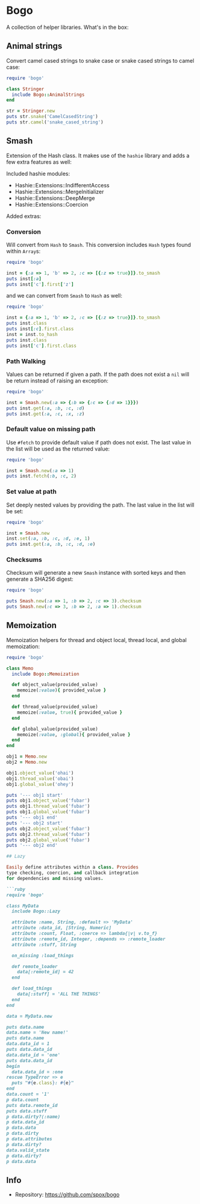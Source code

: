 # Bogo

A collection of helper libraries. What's in the box:

## Animal strings

Convert camel cased strings to snake case or snake cased strings
to camel case:

```ruby
require 'bogo'

class Stringer
  include Bogo::AnimalStrings
end

str = Stringer.new
puts str.snake('CamelCasedString')
puts str.camel('snake_cased_string')
```

## Smash

Extension of the Hash class. It makes use of the `hashie` library and
adds a few extra features as well:

Included hashie modules:

* Hashie::Extensions::IndifferentAccess
* Hashie::Extensions::MergeInitializer
* Hashie::Extensions::DeepMerge
* Hashie::Extensions::Coercion

Added extras:

### Conversion

Will convert from `Hash` to `Smash`. This conversion includes `Hash`
types found within `Array`s:

```ruby
require 'bogo'

inst = {:a => 1, 'b' => 2, :c => [{:z => true}]}.to_smash
puts inst[:a]
puts inst['c'].first['z']
```

and we can convert from `Smash` to `Hash` as well:

```ruby
require 'bogo'

inst = {:a => 1, 'b' => 2, :c => [{:z => true}]}.to_smash
puts inst.class
puts inst[:c].first.class
inst = inst.to_hash
puts inst.class
puts inst['c'].first.class
```

### Path Walking

Values can be returned if given a path. If the path does not exist
a `nil` will be return instead of raising an exception:

```ruby
require 'bogo'

inst = Smash.new(:a => {:b => {:c => {:d => 1}}})
puts inst.get(:a, :b, :c, :d)
puts inst.get(:a, :c, :x, :z)
```

### Default value on missing path

Use `#fetch` to provide default value if path does not exist. The
last value in the list will be used as the returned value:

```ruby
require 'bogo'

inst = Smash.new(:a => 1)
puts inst.fetch(:b, :c, 2)
```

### Set value at path

Set deeply nested values by providing the path. The last value
in the list will be set:

```ruby
require 'bogo'

inst = Smash.new
inst.set(:a, :b, :c, :d, :e, 1)
puts inst.get(:a, :b, :c, :d, :e)
```

### Checksums

Checksum will generate a new `Smash` instance with sorted keys
and then generate a SHA256 digest:

```ruby
require 'bogo'

puts Smash.new(:a => 1, :b => 2, :c => 3).checksum
puts Smash.new(:c => 3, :b => 2, :a => 1).checksum
```

## Memoization

Memoization helpers for thread and object local, thread local,
and global memoization:

```ruby
require 'bogo'

class Memo
  include Bogo::Memoization

  def object_value(provided_value)
    memoize(:value){ provided_value }
  end

  def thread_value(provided_value)
    memoize(:value, true){ provided_value }
  end

  def global_value(provided_value)
    memoize(:value, :global){ provided_value }
  end
end

obj1 = Memo.new
obj2 = Memo.new

obj1.object_value('ohai')
obj1.thread_value('obai')
obj1.global_value('ohey')

puts '--- obj1 start'
puts obj1.object_value('fubar')
puts obj1.thread_value('fubar')
puts obj1.global_value('fubar')
puts '--- obj1 end'
puts '--- obj2 start'
puts obj2.object_value('fubar')
puts obj2.thread_value('fubar')
puts obj2.global_value('fubar')
puts '--- obj2 end'

## Lazy

Easily define attributes within a class. Provides
type checking, coercion, and callback integration
for dependencies and missing values.

```ruby
require 'bogo'

class MyData
  include Bogo::Lazy

  attribute :name, String, :default => 'MyData'
  attribute :data_id, [String, Numeric]
  attribute :count, Float, :coerce => lambda{|v| v.to_f}
  attribute :remote_id, Integer, :depends => :remote_loader
  attribute :stuff, String

  on_missing :load_things

  def remote_loader
    data[:remote_id] = 42
  end

  def load_things
    data[:stuff] = 'ALL THE THINGS'
  end
end

data = MyData.new

puts data.name
data.name = 'New name!'
puts data.name
data.data_id = 1
puts data.data_id
data.data_id = 'one'
puts data.data_id
begin
  data.data_id = :one
rescue TypeError => e
  puts "#{e.class}: #{e}"
end
data.count = '1'
p data.count
puts data.remote_id
puts data.stuff
p data.dirty?(:name)
p data.data_id
p data.data
p data.dirty
p data.attributes
p data.dirty?
data.valid_state
p data.dirty?
p data.data
```

## Info
* Repository: https://github.com/spox/bogo